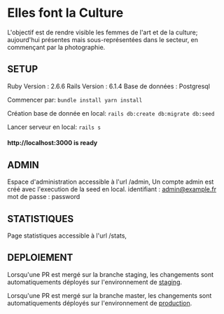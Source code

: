 # Elles font la Culture
L'objectif est de rendre visible les femmes de l'art et de la culture; aujourd'hui présentes mais sous-représentées dans le secteur, en commençant par la photographie.


## SETUP

Ruby Version : 2.6.6
Rails Version : 6.1.4
Base de données : Postgresql

Commencer par: ```
bundle install
yarn install ```

Création base de donnée en local:
``` rails db:create db:migrate db:seed ```

Lancer serveur en local:
``` rails s ```

#### http://localhost:3000 is ready



## ADMIN

Espace d'administration accessible à l'url /admin,
Un compte admin est créé avec l'execution de la seed en local.
identifiant : admin@example.fr
mot de passe : password



## STATISTIQUES

Page statistiques accessible à l'url /stats,



## DEPLOIEMENT

Lorsqu'une PR est mergé sur la branche staging, les changements sont automatiquements déployés sur l'environnement de [staging](https://www.ellesfontlaculture.incubateur.net/).

Lorsqu'une PR est mergé sur la branche master, les changements sont automatiquements déployés sur l'environnement de [production](https://www.ellesfontlaculture.beta.gouv.fr/).



